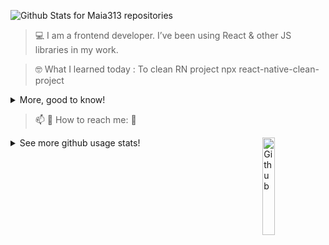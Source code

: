  ![Github Stats for Maia313 repositories](https://github-readme-stats.vercel.app/api?username=Maia313&show_icons=true&count_private=true&title_color=FF69B4&icon_color=FF69B4&text_color=FF69B4&bg_color=ececec) 

> 💻  I am a frontend developer. I’ve been using React & other JS libraries in my work.

> 🤓  What I learned today : To clean RN project npx react-native-clean-project

<details>
 <summary>More, good to know!</summary>
 1 – Verify that a given argument is a number
 ```js
  function isNumber(n){
     return !isNaN(parseFloat(n)) && isFinite(n);
  }
 ```
 17 – Verify that a given argument is an array
 ```js
  function isArray(obj){
     return Object.prototype.toString.call(obj) === '[object Array]' ;
  }
 ```
 31 – UI libraries
 Solid…  is a declarative JS library that does not use a Virtual DOM
 
</details>

> 📫  💬   How to reach me: 📱

<img width="20%" align="right" alt="Github" src="https://raw.githubusercontent.com/onimur/.github/master/.resources/git-header.svg" />

<details>
  <summary>See more github usage stats!</summary>
 
  ![Metrics](https://metrics.lecoq.io/Maia313?template=classic&config.timezone=Europe%2FStockholm)

  ![Github Stats for Maia313 most used languages](https://github-readme-stats.vercel.app/api/top-langs/?username=Maia313&title_color=FF69B4&icon_color=FF69B4&text_color=FF69B4&bg_color=FFF&layout=compact) 

</details>








